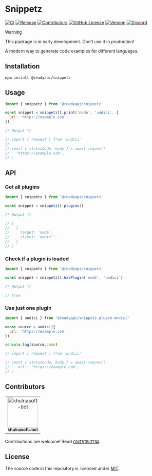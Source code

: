 # Snippetz

[![CI](https://github.com/khulnasoft/readyapi-snippetz/actions/workflows/ci.yml/badge.svg)](https://github.com/khulnasoft/readyapi-snippetz/actions/workflows/ci.yml)
[![Release](https://github.com/khulnasoft/readyapi-snippetz/actions/workflows/release.yml/badge.svg)](https://github.com/khulnasoft/readyapi-snippetz/actions/workflows/release.yml)
[![Contributors](https://img.shields.io/github/contributors/khulnasoft/readyapi-snippetz)](https://github.com/khulnasoft/readyapi-snippetz/graphs/contributors)
[![GitHub License](https://img.shields.io/github/license/khulnasoft/readyapi-snippetz)](https://github.com/khulnasoft/readyapi-snippetz/blob/main/LICENSE)
[![Version](https://img.shields.io/npm/v/%40khulnasoft/readyapi-snippetz)](https://www.npmjs.com/package/@readyapi/snippetz)
[![Discord](https://img.shields.io/discord/1135330207960678410?style=flat&color=5865F2)](https://discord.gg/8HeZcRGPFS)

> [!WARNING]
> This package is in early development. Don’t use it in production!

A modern way to generate code examples for different languages.

## Installation

```
npm install @readyapi/snippetz
```

## Usage

```js
import { snippetz } from '@readyapi/snippetz'

const snippet = snippetz().print('node', 'undici', {
  url: 'https://example.com'
})

/* Output */

// import { request } from 'undici'
//
// const { statusCode, body } = await request(
//   'https://example.com',
// )
```

## API

### Get all plugins

```js
import { snippetz } from '@readyapi/snippetz'

const snippet = snippetz().plugins()

/* Output */

// [
//   {
//     target: 'node',
//     client: 'undici',
//   }
// ]
```

### Check if a plugin is loaded

```js
import { snippetz } from '@readyapi/snippetz'

const snippet = snippetz().hasPlugin('node', 'undici')

/* Output */

// true
```

### Use just one plugin

```js
import { undici } from '@readyapi/snippetz-plugin-undici'

const source = undici({
  url: 'https://example.com'
})

console.log(source.code)

// import { request } from 'undici'

// const { statusCode, body } = await request(
//   'url': 'https://example.com',
// )
```

## Contributors

<!-- readme: collaborators,contributors -start -->
<table>
<tr>
    <td align="center">
        <a href="https://github.com/khulnasoft-bot">
            <img src="https://avatars.githubusercontent.com/u/43526132?v=4" width="100;" alt="khulnasoft-bot"/>
            <br />
            <sub><b>khulnasoft-bot</b></sub>
        </a>
    </td></tr>
</table>
<!-- readme: collaborators,contributors -end -->

Contributions are welcome! Read [`CONTRIBUTING`](https://github.com/khulnasoft/readyapi-snippetz/blob/main/CONTRIBUTING).

## License

The source code in this repository is licensed under [MIT](https://github.com/khulnasoft/readyapi-snippetz/blob/main/LICENSE).
